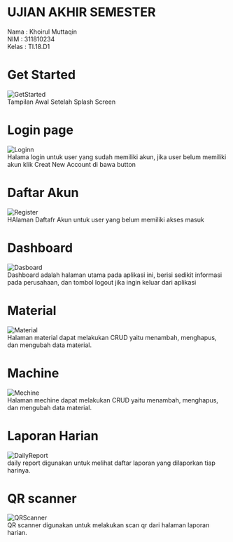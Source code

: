 # UJIAN AKHIR SEMESTER
Nama : Khoirul Muttaqin\
NIM : 311810234\
Kelas : TI.18.D1

# Get Started
![GetStarted](https://user-images.githubusercontent.com/60081182/126926342-9fdb36cc-d314-4d5a-9441-c767df923df3.JPG) \
Tampilan Awal Setelah Splash Screen
# Login page
![Loginn](https://user-images.githubusercontent.com/60081182/126927789-4561b2ad-d7d4-470c-b3ce-c3938726a354.JPG) \
Halama login untuk user yang sudah memiliki akun, jika user belum memiliki akun klik Creat New Account di bawa button 

# Daftar Akun
![Register](https://user-images.githubusercontent.com/60081182/126928031-9899dd5a-ee9f-46ef-8d30-70e072219d54.JPG) \
HAlaman Daftafr Akun untuk user yang belum memiliki akses masuk

# Dashboard
![Dasboard](https://user-images.githubusercontent.com/60081182/126924787-21f241cb-122a-4700-bfe1-06e3b02ed14f.JPG) \
Dashboard adalah halaman utama pada aplikasi ini, berisi sedikit informasi pada perusahaan, dan tombol logout jika ingin keluar dari aplikasi

# Material
![Material](https://user-images.githubusercontent.com/60081182/126924810-9f42841f-6333-419e-ba83-cc73a9717af6.JPG) \
Halaman material dapat melakukan CRUD yaitu  menambah, menghapus, dan mengubah data material.

# Machine
![Mechine](https://user-images.githubusercontent.com/60081182/126924828-a279128f-8219-4283-b496-5464819ab658.JPG) \
Halaman mechine dapat melakukan CRUD yaitu  menambah, menghapus, dan mengubah data material.

# Laporan Harian
![DailyReport](https://user-images.githubusercontent.com/60081182/126926104-b8c1961b-bbd8-436e-8343-d36ed0e03932.JPG) \
daily report digunakan untuk melihat daftar laporan yang dilaporkan tiap harinya.

# QR scanner
![QRScanner](https://user-images.githubusercontent.com/60081182/126924855-7e5a4a39-0532-4f2d-970c-e8b9d809dac6.JPG) \
QR scanner digunakan untuk melakukan scan qr dari halaman laporan harian.
